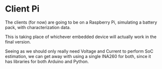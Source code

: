 # Client Pi

The clients (for now) are going to be on a Raspberry Pi, simulating a battery pack, with characterization data.

This is taking place of whichever embedded device will actually work in the final version.

Seeing as we should only really need Voltage and Current to perform SoC estimation, we can get away with using a single INA260 for both, since it has libraries for both Arduino and Python.
